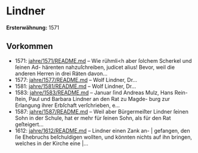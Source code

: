 # Lindner

**Ersterwähnung:** 1571

## Vorkommen
- 1571: [jahre/1571/README.md](../jahre/1571/README.md) – Wie rühmli<h aber ſolchem Scherkel und ſeinen Ad-
härenten nahzuſchreiben, judicet alius! Bevor, weil die
anderen Herren in drei Räten davon...
- 1577: [jahre/1577/README.md](../jahre/1577/README.md) – Wolf Lindner, Dr...
- 1581: [jahre/1581/README.md](../jahre/1581/README.md) – Wolf Lindner, Dr...
- 1583: [jahre/1583/README.md](../jahre/1583/README.md) – Januar ſind Andreas Mulz, Hans Rein-
ſtein, Paul und Barbara Lindner an den Rat zu Magde-
burg zur Erlangung ihrer Erbſchaft verſchrieben, e...
- 1587: [jahre/1587/README.md](../jahre/1587/README.md) – Weil aber
Bürgermeiſter Lindner ſeinen Sohn in der Schule, hat
er mehr für ſeinen Sohn, als für den Rat geſteigert...
- 1612: [jahre/1612/README.md](../jahre/1612/README.md) – Lindner einen Zank an- |
gefangen, den ſie Ehebruchs beſchuldigen wollten, und
könnten nichts auf ihn bringen, welches in der Kirche eine |...
